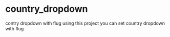 # country_dropdown
contry dropdown with flug
using this project you can set country dropdown with flug
